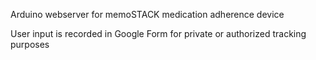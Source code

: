 Arduino webserver for memoSTACK medication adherence device

User input is recorded in Google Form for private or authorized tracking purposes
